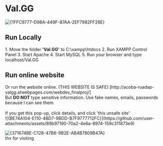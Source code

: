 # Val.GG
![{1FFC9777-D98A-449F-87AA-2EF7982FF26E}](https://github.com/user-attachments/assets/b17460e9-7979-407e-8aa5-96828285ca7e)

<h2>Run Locally</h2>
1. Move the folder <strong>'Val.GG'</strong> to C:\xampp\htdocs
2. Run XAMPP Control Panel
3. Start Apache
4. Start MySQL
5. Run your browser and type localhost/Val.GG<br/>

<h2>Run online website</h2>
Or run the website online. (THIS WEBSITE IS SAFE) [http://acoba-ruadap-valgg.atwebpages.com/webdev_finalproj/]<br/>
But <strong>DO NOT</strong> type sensitive information. Use fake names, emails, passwords because I can see them.<br/><br/>
If you get this pop-up, click details, and click 'this unsafe site'<br/>
![{BE74A104-E110-4BD7-9BDD-B7F9777712FC}](https://github.com/user-attachments/assets/89b97190-70a2-4e6a-8974-159c311873e9)

![{371674BE-C128-47B6-9B2E-AB4B7809B47A}](https://github.com/user-attachments/assets/07c0d995-90ea-43d0-87aa-167d17035b51)<br/>
thx for visiting
